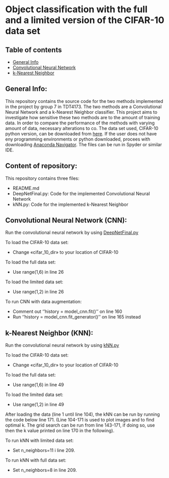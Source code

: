 # Object classification with the full and a limited version of the CIFAR-10 data set

## Table of contents
* [General Info](#General-Info)
* [Convolutional Neural Network](#Convolutional-Neural-Network-(CNN))
* [k-Nearest Neighbor](#k-Nearest-Neighbor-(KNN))

## General Info:
This repository contains the source code for the two methods implemented in the project by group 7 in TDT4173. The two methods are a Convolutional Neural Network and a k-Nearest Neighbor classifier. This project aims to investigate how sensitive these two methods are to the amount of training data. In order to compare the performance of the methods with varying amount of data, necessary alterations to co. The data set used, CIFAR-10 python version, can be downloaded from [here](https://www.cs.toronto.edu/~kriz/cifar.html). If the user does not have eny programming environments or python downloaded, procees with downloading [Anaconda Navigator](https://docs.anaconda.com/anaconda/navigator/). The files can be run in Spyder or similar IDE.

## Content of repository:
This repository contains three files:
- README.md
- DeepNetFinal.py: Code for the implemented Convolutional Neural Network
- kNN.py: Code for the implemented k-Nearest Neighbor


## Convolutional Neural Network (CNN):
Run the convolutional neural network by using [DeepNetFinal.py](/DeepNetFinal.py)

To load the CIFAR-10 data set:
- Change «cifar_10_dir» to your location of CIFAR-10

To load the full data set:
- Use range(1,6) in line 26

To load the limited data set:
- Use range(1,2) in line 26

To run CNN with data augmentation:
- Comment out ‘’history = model_cnn.fit()’’ on line 160
- Run ‘’history = model_cnn.fit_generator()’’ on line 165 instead

## k-Nearest Neighbor (KNN):
Run the convolutional neural network by using [kNN.py](/kNN.py)

To load the CIFAR-10 data set:
- Change «cifar_10_dir» to your location of CIFAR-10

To load the full data set:
- Use range(1,6) in line 49

To load the limited data set:
- Use range(1,2) in line 49

After loading the data (line 1 until line 104), the kNN can be run by running the code below line 171. (Line 104-171 is used to plot images and to find optimal k. The grid search can be run from line 143-171, if doing so, use then the k value printed on line 170 in the following). 

To run kNN with limited data set: 
-	Set n_neighbors=11 i line 209. 

To run kNN with full data set: 
-	Set n_neighbors=8 in line 209.

